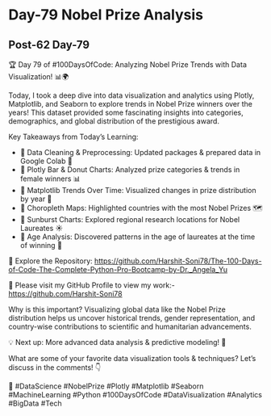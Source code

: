# Day-79 Nobel Prize Analysis

## Post-62 Day-79

🏆 Day 79 of #100DaysOfCode: Analyzing Nobel Prize Trends with Data Visualization! 📊🌍

Today, I took a deep dive into data visualization and analytics using Plotly, Matplotlib, and Seaborn to explore trends in Nobel Prize winners over the years! This dataset provided some fascinating insights into categories, demographics, and global distribution of the prestigious award.

Key Takeaways from Today’s Learning:

- 📌 Data Cleaning & Preprocessing: Updated packages & prepared data in Google Colab 🔄
- 📌 Plotly Bar & Donut Charts: Analyzed prize categories & trends in female winners 📊
- 📌 Matplotlib Trends Over Time: Visualized changes in prize distribution by year 📆
- 📌 Choropleth Maps: Highlighted countries with the most Nobel Prizes 🗺️
- 📌 Sunburst Charts: Explored regional research locations for Nobel Laureates ☀️
- 📌 Age Analysis: Discovered patterns in the age of laureates at the time of winning 🎂

🔗 Explore the Repository: <https://github.com/Harshit-Soni78/The-100-Days-of-Code-The-Complete-Python-Pro-Bootcamp-by-Dr._Angela_Yu>

📂 Please visit my GitHub Profile to view my work:- <https://github.com/Harshit-Soni78>

Why is this important?
Visualizing global data like the Nobel Prize distribution helps us uncover historical trends, gender representation, and country-wise contributions to scientific and humanitarian advancements.

💡 Next up: More advanced data analysis & predictive modeling! 🚀

What are some of your favorite data visualization tools & techniques? Let’s discuss in the comments! 👇

🚀 #DataScience #NobelPrize #Plotly #Matplotlib #Seaborn #MachineLearning #Python #100DaysOfCode #DataVisualization #Analytics #BigData #Tech
